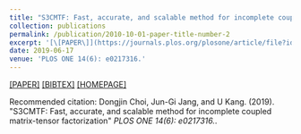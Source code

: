 ```yaml
---
title: "S3CMTF: Fast, accurate, and scalable method for incomplete coupled matrix-tensor factorization"
collection: publications
permalink: /publication/2010-10-01-paper-title-number-2
excerpt: '[\[PAPER\]](https://journals.plos.org/plosone/article/file?id=10.1371/journal.pone.0217316&type=printable) [\[BIBTEX\]](https://datalab.snu.ac.kr/~ukang/papers/s3cmtfPLOS19.bib) [\[HOMEPAGE\]](https://datalab.snu.ac.kr/S3CMTF/)'
date: 2019-06-17
venue: 'PLOS ONE 14(6): e0217316.'
---
```

[\[PAPER\]](https://journals.plos.org/plosone/article/file?id=10.1371/journal.pone.0217316&type=printable) [\[BIBTEX\]](https://datalab.snu.ac.kr/~ukang/papers/s3cmtfPLOS19.bib) [\[HOMEPAGE\]](https://datalab.snu.ac.kr/S3CMTF/)

Recommended citation: Dongjin Choi, Jun-Gi Jang, and U Kang. (2019). "S3CMTF: Fast, accurate, and scalable method for incomplete coupled matrix-tensor factorization" <i>PLOS ONE 14(6): e0217316.</i>.
